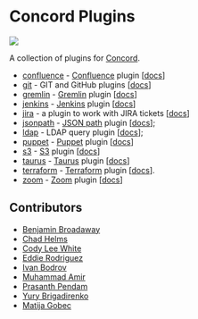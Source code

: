 # Concord Plugins

![](https://img.shields.io/maven-central/v/com.walmartlabs.concord.plugins/concord-plugins-parent.svg)

A collection of plugins for [Concord](https://concord.walmartlabs.com).

- [confluence](./tasks/confluence) - [Confluence](https://www.atlassian.com/software/confluence) plugin [[docs](https://concord.walmartlabs.com/docs/plugins/confluence.html)]
- [git](./tasks/git) - GIT and GitHub plugins [[docs](https://concord.walmartlabs.com/docs/plugins/git.html)]
- [gremlin](./tasks/gremlin) - [Gremlin](https://www.gremlin.com/) plugin [[docs](https://concord.walmartlabs.com/docs/plugins/gremlin.html)]
- [jenkins](./tasks/jenkins) - [Jenkins](https://jenkins.io/) plugin [[docs](https://concord.walmartlabs.com/docs/plugins/jenkins.html)]
- [jira](./tasks/jira) - a plugin to work with JIRA tickets [[docs](https://concord.walmartlabs.com/docs/plugins/jira.html)]
- [jsonpath](./tasks/jsonpath) - [JSON path](https://github.com/json-path/JsonPath) plugin [[docs](https://concord.walmartlabs.com/docs/plugins/jsonpath.html)];
- [ldap](./tasks/ldap) - LDAP query plugin [[docs](https://concord.walmartlabs.com/docs/plugins/ldap.html)];
- [puppet](./tasks/puppet) - [Puppet](https://puppet.com) plugin [[docs](https://concord.walmartlabs.com/docs/plugins/puppet.html)]
- [s3](./tasks/s3) - [S3](https://aws.amazon.com/s3/) plugin [[docs](https://concord.walmartlabs.com/docs/plugins/s3.html)]
- [taurus](./tasks/taurus) - [Taurus](https://gettaurus.org/) plugin [[docs](https://concord.walmartlabs.com/docs/plugins/taurus.html)]
- [terraform](./tasks/terraform) - [Terraform](https://www.terraform.io/) plugin [[docs](https://concord.walmartlabs.com/docs/plugins/terraform.html)].
- [zoom](./tasks/zoom) - [Zoom](https://marketplace.zoom.us/docs/api-reference/zoom-api) plugin [[docs](https://concord.walmartlabs.com/docs/plugins/zoom.html)]

## Contributors

- [Benjamin Broadaway](https://github.com/benbroadaway)
- [Chad Helms](https://github.com/helmser)
- [Cody Lee White](https://github.com/CodyLeeWhite)
- [Eddie Rodriguez](https://github.com/hrodz13)
- [Ivan Bodrov](https://github.com/ibodrov/)
- [Muhammad Amir](https://github.com/muhammad-amir-confiz)
- [Prasanth Pendam](https://github.com/ppendha)
- [Yury Brigadirenko](https://github.com/brig)
- [Matija Gobec](https://github.com/mgobec)
